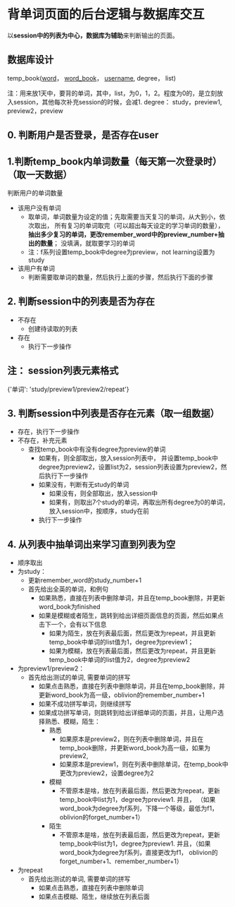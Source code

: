 # 背单词页面的后台逻辑与数据库交互

以**session中的列表为中心，数据库为辅助**来判断输出的页面。

## 数据库设计
temp_book(<u>word</u>， <u>word_book</u>， <u>username</u>, degree， list)

注：用来放1天中，要背的单词，其中，list，为0，1，2。程度为0的，是立刻放入session，其他每次补充session的时候，会减1.
degree： study，preview1, preview2，preview

## 0. 判断用户是否登录，是否存在user

## 1.判断temp_book内单词数量（每天第一次登录时）（取一天数据）
判断用户的单词数量
- 该用户没有单词
  - 取单词，单词数量为设定的值；先取需要当天复习的单词，从大到小，依次取出，
  所有复习的单词取完（可以超出每天设定的学习单词的数量），
  **抽出多少复习的单词，更改remember_word中的preview_number+抽出的数量**； 没填满，就取要学习的单词
  - 注：f系列设置temp_book中degree为preview，not learning设置为study
- 该用户有单词
  - 判断需要取单词的数量，然后执行上面的步骤，然后执行下面的步骤

## 2. 判断session中的列表是否为存在

- 不存在
  - 创建待读取的列表
- 存在
  - 执行下一步操作

## 注： session列表元素格式
{'单词': 'study/preview1/preview2/repeat'}

## 3. 判断session中列表是否存在元素（取一组数据）
- 存在，执行下一步操作
- 不存在，补充元素
  - 查找temp_book中有没有degree为preview的单词
    - 如果有，则全部取出，放入session列表中，
    并设置temp_book中degree为preview2，设置list为2，session列表设置为preview2，然后执行下一步操作
    - 如果没有，判断有无study的单词
      - 如果没有，则全部取出，放入session中
      - 如果有，则取出7个study的单词，再取出所有degree为0的单词，放入session中，按顺序，study在前
    - 执行下一步操作

## 4. 从列表中抽单词出来学习直到列表为空
- 顺序取出
- 为study：
  - 更新remember_word的study_number+1
  - 首先给出全英的单词，和例句
    - 如果熟悉，直接在列表中删除单词，并且在temp_book删除，并更新word_book为finished
    - 如果是模糊或者陌生，跳转到给出详细页面信息的页面，然后如果点击下一个，会有以下信息
      - 如果为陌生，放在列表最后面，然后更改为repeat，并且更新temp_book中单词的list值为1，degree为preview1；
      - 如果为模糊，放在列表最后面，然后更改为repeat，并且更新temp_book中单词的list值为2，degree为preview2
- 为preview1/preview2：
  - 首先给出测试的单词, 需要单词的拼写
    - 如果点击熟悉，直接在列表中删除单词，并且在temp_book删除，并更新word_book为高一级，oblivion的remember_number+1
    - 如果不成功拼写单词，则继续拼写
    - 如果成功拼写单词，则跳转到给出详细单词的页面，并且，让用户选择熟悉、模糊，陌生：
      - 熟悉
        - 如果原本是preview2，则在列表中删除单词，并且在temp_book删除，并更新word_book为高一级，如果为preview2,
        - 如果原本是preview1，则在列表中删除单词，在temp_book中更改为preview2，设置degree为2
      - 模糊
        - 不管原本是啥，放在列表最后面，然后更改为repeat，更新temp_book中list为1，degree为preview1.
        并且， （如果word_book为degree为f系列，下降一个等级，最低为f1，oblivion的forget_number+1）
      - 陌生
        - 不管原本是啥，放在列表最后面，然后更改为repeat，更新temp_book中list为1，degree为preview1.
        并且，（如果word_book为degree为f系列，直接更改为f1，
        oblivion的forget_number+1、remember_number+1）
- 为repeat
  - 首先给出测试的单词, 需要单词的拼写
    - 如果点击熟悉，直接在列表中删除单词
    - 如果点击模糊、陌生，继续放在列表后面
      

